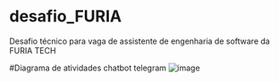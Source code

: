 # desafio_FURIA
Desafio técnico para vaga de assistente de engenharia de software da FURIA TECH

#Diagrama de atividades chatbot telegram
![image](https://github.com/user-attachments/assets/7ced284d-4ee1-4a3c-a22b-8b1c7f2b55cb)

